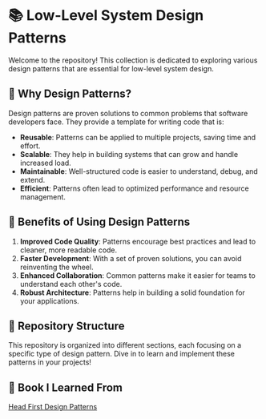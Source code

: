 # 📚 Low-Level System Design Patterns

Welcome to the repository! This collection is dedicated to exploring various design patterns that are essential for low-level system design. 

## 🌟 Why Design Patterns?

Design patterns are proven solutions to common problems that software developers face. They provide a template for writing code that is:

- **Reusable**: Patterns can be applied to multiple projects, saving time and effort.
- **Scalable**: They help in building systems that can grow and handle increased load.
- **Maintainable**: Well-structured code is easier to understand, debug, and extend.
- **Efficient**: Patterns often lead to optimized performance and resource management.

## 🚀 Benefits of Using Design Patterns

1. **Improved Code Quality**: Patterns encourage best practices and lead to cleaner, more readable code.
2. **Faster Development**: With a set of proven solutions, you can avoid reinventing the wheel.
3. **Enhanced Collaboration**: Common patterns make it easier for teams to understand each other's code.
4. **Robust Architecture**: Patterns help in building a solid foundation for your applications.

## 📂 Repository Structure

This repository is organized into different sections, each focusing on a specific type of design pattern. Dive in to learn and implement these patterns in your projects!

## 📖 Book I Learned From

[Head First Design Patterns](https://learning.oreilly.com/library/view/head-first-design/9781492077992/) 

